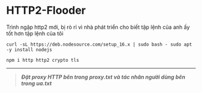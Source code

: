 # HTTP2-Flooder

Trình ngập http2 mới, bị rò rỉ vì nhà phát triển cho biết tập lệnh của anh ấy tốt hơn tập lệnh của tôi

```
curl -sL https://deb.nodesource.com/setup_16.x | sudo bash - sudo apt -y install nodejs
```
```
npm i http http2 crypto tls
```
---------------------------------------------------------------

>***Đặt proxy HTTP bên trong proxy.txt và tác nhân người dùng bên trong ua.txt***
